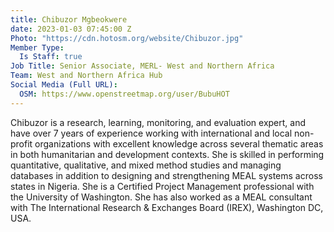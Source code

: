 ```yaml
---
title: Chibuzor Mgbeokwere
date: 2023-01-03 07:45:00 Z
Photo: "https://cdn.hotosm.org/website/Chibuzor.jpg"
Member Type:
  Is Staff: true
Job Title: Senior Associate, MERL- West and Northern Africa
Team: West and Northern Africa Hub
Social Media (Full URL):
  OSM: https://www.openstreetmap.org/user/BubuHOT
---
```


Chibuzor is a research, learning, monitoring, and evaluation expert, and have over 7 years of experience working with international and local non-profit organizations with excellent knowledge across several thematic areas in both humanitarian and development contexts. She is skilled in performing quantitative, qualitative, and mixed method studies and managing databases in addition to designing and strengthening MEAL systems across states in Nigeria. She is a Certified Project Management professional with the University of Washington. She has also worked as a MEAL consultant with The International Research & Exchanges Board (IREX), Washington DC, USA.